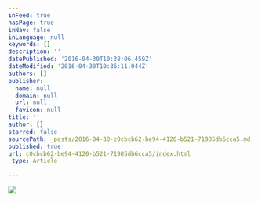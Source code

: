```yaml
---
inFeed: true
hasPage: true
inNav: false
inLanguage: null
keywords: []
description: ''
datePublished: '2016-04-30T10:38:06.459Z'
dateModified: '2016-04-30T10:36:11.044Z'
authors: []
publisher:
  name: null
  domain: null
  url: null
  favicon: null
title: ''
author: []
starred: false
sourcePath: _posts/2016-04-30-c0cbcb62-be94-4120-b521-71985db6cca5.md
published: true
url: c0cbcb62-be94-4120-b521-71985db6cca5/index.html
_type: Article

---
```

![](https://the-grid-user-content.s3-us-west-2.amazonaws.com/167a4f56-2e66-42e0-9da8-79acc9cc1e03.jpg)